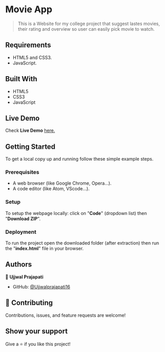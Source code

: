 # Movie App

> This is a Website for my college project that suggest lastes movies, their rating and overview so user can easily pick movie to watch.


## Requirements

- HTML5 and CSS3.
- JavaScript.

## Built With

- HTML5
- CSS3
- JavaScript

## Live Demo

Check **Live Demo** [here.](https://ujjwalprajapati16.github.io/Movie_app/)

## Getting Started

To get a local copy up and running follow these simple example steps.

### Prerequisites

- A web browser (like Google Chrome, Opera...).
- A code editor (like Atom, VScode...).

### Setup

To setup the webpage locally: click on "**Code**" (dropdown list) then "**Download ZIP**".

### Deployment

To run the project open the downloaded folder (after extraction) then run the "**index.html**" file in your browser.

## Authors

👤 **Ujjwal Prajapati**

- GitHub: [@Ujjwalprajapati16](https://github.com/ha-manel)
<!-- - LinkedIn: [Manel Hammouche](https://www.linkedin.com/in/manel-hammouche/) -->

## 🤝 Contributing

Contributions, issues, and feature requests are welcome!

## Show your support

Give a ⭐️ if you like this project!
